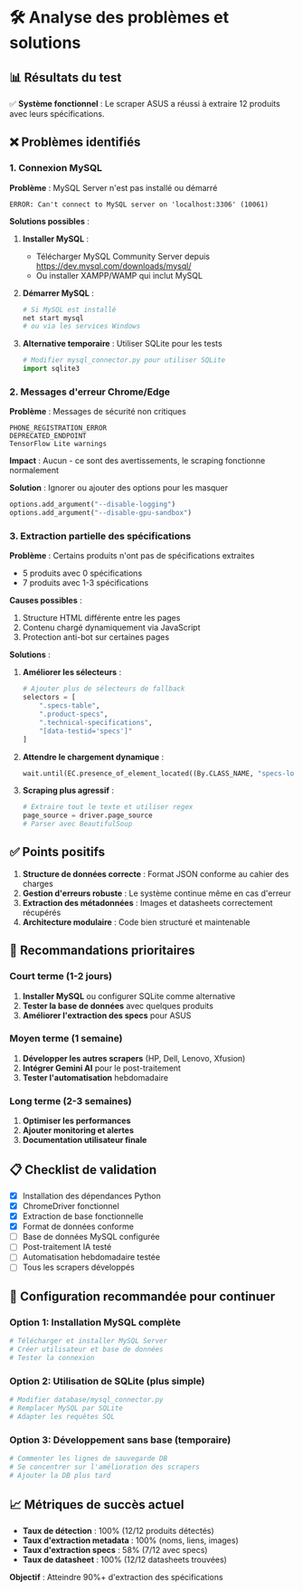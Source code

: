 # 🛠️ Analyse des problèmes et solutions

## 📊 Résultats du test

✅ **Système fonctionnel** : Le scraper ASUS a réussi à extraire 12 produits avec leurs spécifications.

## ❌ Problèmes identifiés

### 1. Connexion MySQL
**Problème** : MySQL Server n'est pas installé ou démarré
```
ERROR: Can't connect to MySQL server on 'localhost:3306' (10061)
```

**Solutions possibles** :
1. **Installer MySQL** :
   - Télécharger MySQL Community Server depuis https://dev.mysql.com/downloads/mysql/
   - Ou installer XAMPP/WAMP qui inclut MySQL

2. **Démarrer MySQL** :
   ```bash
   # Si MySQL est installé
   net start mysql
   # ou via les services Windows
   ```

3. **Alternative temporaire** : Utiliser SQLite pour les tests
   ```python
   # Modifier mysql_connector.py pour utiliser SQLite
   import sqlite3
   ```

### 2. Messages d'erreur Chrome/Edge
**Problème** : Messages de sécurité non critiques
```
PHONE_REGISTRATION_ERROR
DEPRECATED_ENDPOINT
TensorFlow Lite warnings
```

**Impact** : Aucun - ce sont des avertissements, le scraping fonctionne normalement

**Solution** : Ignorer ou ajouter des options pour les masquer
```python
options.add_argument("--disable-logging")
options.add_argument("--disable-gpu-sandbox")
```

### 3. Extraction partielle des spécifications
**Problème** : Certains produits n'ont pas de spécifications extraites
- 5 produits avec 0 spécifications
- 7 produits avec 1-3 spécifications

**Causes possibles** :
1. Structure HTML différente entre les pages
2. Contenu chargé dynamiquement via JavaScript
3. Protection anti-bot sur certaines pages

**Solutions** :
1. **Améliorer les sélecteurs** :
   ```python
   # Ajouter plus de sélecteurs de fallback
   selectors = [
       ".specs-table",
       ".product-specs", 
       ".technical-specifications",
       "[data-testid='specs']"
   ]
   ```

2. **Attendre le chargement dynamique** :
   ```python
   wait.until(EC.presence_of_element_located((By.CLASS_NAME, "specs-loaded")))
   ```

3. **Scraping plus agressif** :
   ```python
   # Extraire tout le texte et utiliser regex
   page_source = driver.page_source
   # Parser avec BeautifulSoup
   ```

## ✅ Points positifs

1. **Structure de données correcte** : Format JSON conforme au cahier des charges
2. **Gestion d'erreurs robuste** : Le système continue même en cas d'erreur
3. **Extraction des métadonnées** : Images et datasheets correctement récupérés
4. **Architecture modulaire** : Code bien structuré et maintenable

## 🎯 Recommandations prioritaires

### Court terme (1-2 jours)
1. **Installer MySQL** ou configurer SQLite comme alternative
2. **Tester la base de données** avec quelques produits
3. **Améliorer l'extraction des specs** pour ASUS

### Moyen terme (1 semaine)
1. **Développer les autres scrapers** (HP, Dell, Lenovo, Xfusion)
2. **Intégrer Gemini AI** pour le post-traitement
3. **Tester l'automatisation** hebdomadaire

### Long terme (2-3 semaines)
1. **Optimiser les performances**
2. **Ajouter monitoring et alertes**
3. **Documentation utilisateur finale**

## 📋 Checklist de validation

- [x] Installation des dépendances Python
- [x] ChromeDriver fonctionnel
- [x] Extraction de base fonctionnelle
- [x] Format de données conforme
- [ ] Base de données MySQL configurée
- [ ] Post-traitement IA testé
- [ ] Automatisation hebdomadaire testée
- [ ] Tous les scrapers développés

## 🔧 Configuration recommandée pour continuer

### Option 1: Installation MySQL complète
```bash
# Télécharger et installer MySQL Server
# Créer utilisateur et base de données
# Tester la connexion
```

### Option 2: Utilisation de SQLite (plus simple)
```python
# Modifier database/mysql_connector.py
# Remplacer MySQL par SQLite
# Adapter les requêtes SQL
```

### Option 3: Développement sans base (temporaire)
```python
# Commenter les lignes de sauvegarde DB
# Se concentrer sur l'amélioration des scrapers
# Ajouter la DB plus tard
```

## 📈 Métriques de succès actuel

- **Taux de détection** : 100% (12/12 produits détectés)
- **Taux d'extraction metadata** : 100% (noms, liens, images)
- **Taux d'extraction specs** : 58% (7/12 avec specs)
- **Taux de datasheet** : 100% (12/12 datasheets trouvées)

**Objectif** : Atteindre 90%+ d'extraction des spécifications
